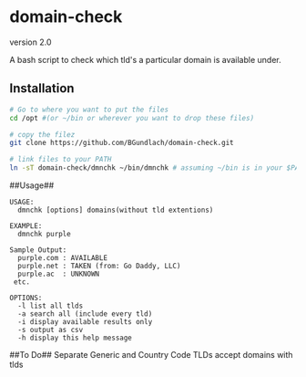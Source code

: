 # domain-check

version 2.0

A bash script to check which tld's a particular domain is available under.

## Installation

```bash
# Go to where you want to put the files
cd /opt #(or ~/bin or wherever you want to drop these files)

# copy the filez
git clone https://github.com/BGundlach/domain-check.git

# link files to your PATH
ln -sT domain-check/dmnchk ~/bin/dmnchk # assuming ~/bin is in your $PATH
```

##Usage##

```
USAGE:
  dmnchk [options] domains(without tld extentions)

EXAMPLE:
  dmnchk purple

Sample Output:
  purple.com : AVAILABLE
  purple.net : TAKEN (from: Go Daddy, LLC)
  purple.ac  : UNKNOWN
 etc.

OPTIONS:
  -l list all tlds
  -a search all (include every tld)
  -i display available results only
  -s output as csv
  -h display this help message
```

##To Do##
Separate Generic and Country Code TLDs
accept domains with tlds
